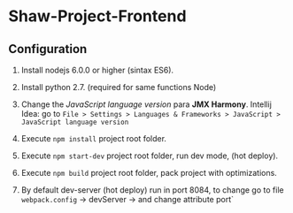 # Shaw-Project-Frontend

## Configuration

1. Install nodejs 6.0.0 or higher (sintax ES6).

1. Install python 2.7. (required for same functions Node)

1. Change the *JavaScript language version* para __JMX Harmony__.
  Intellij Idea: go to `File > Settings > Languages & Frameworks > JavaScript > JavaScript language version`

1. Execute `npm install` project root folder.

1. Execute `npm start-dev` project root folder,  run dev mode, (hot deploy).

1. Execute `npm build`  project root folder,  pack project with optimizations.

1. By default  dev-server (hot deploy) run in port 8084, to change go to file `webpack.config` -> devServer -> and change attribute port`